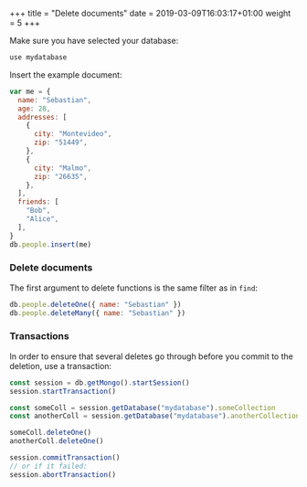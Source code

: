 +++
title = "Delete documents"
date = 2019-03-09T16:03:17+01:00
weight = 5
+++

Make sure you have selected your database:

```javascript
use mydatabase
```

Insert the example document:

```javascript
var me = {
  name: "Sebastian",
  age: 28,
  addresses: [
    {
      city: "Montevideo",
      zip: "51449",
    },
    {
      city: "Malmo",
      zip: "26635",
    },
  ],
  friends: [
    "Bob",
    "Alice",
  ],
}
db.people.insert(me)
```

### Delete documents

The first argument to delete functions is the same filter as in `find`:

```javascript
db.people.deleteOne({ name: "Sebastian" })
db.people.deleteMany({ name: "Sebastian" })
```

### Transactions

In order to ensure that several deletes go through before you commit to the deletion, use a transaction:

```javascript
const session = db.getMongo().startSession()
session.startTransaction()

const someColl = session.getDatabase("mydatabase").someCollection
const anotherColl = session.getDatabase("mydatabase").anotherCollection

someColl.deleteOne()
anotherColl.deleteOne()

session.commitTransaction()
// or if it failed:
session.abortTransaction()
```